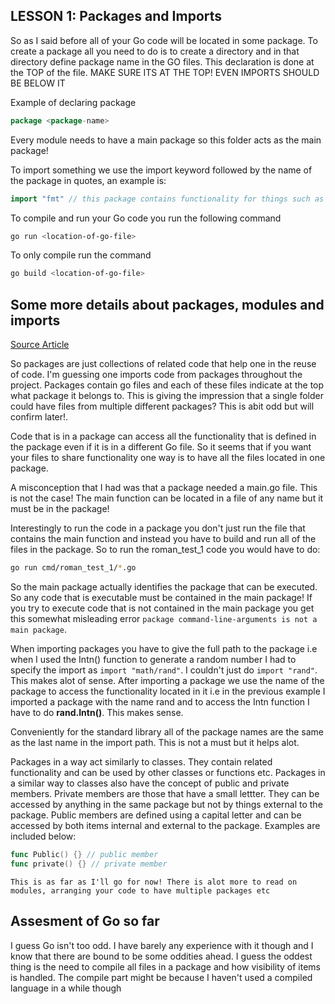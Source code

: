 ## LESSON 1: Packages and Imports

So as I said before all of your Go code will be located in some package. To create a package all you need to do is to create a directory and in that directory define package name in the GO files. This declaration is done at the TOP of the file. MAKE SURE ITS AT THE TOP! EVEN IMPORTS SHOULD BE BELOW IT

Example of declaring package
```go
package <package-name>
```

Every module needs to have a main package so this folder acts as the main package!

To import something we use the import keyword followed by the name of the package in quotes, an example is:
```go
import "fmt" // this package contains functionality for things such as STD out
```

To compile and run your Go code you run the following command
```bash
go run <location-of-go-file>
```

To only compile run the command
```bash
go build <location-of-go-file>
```

## Some more details about packages, modules and imports
[Source Article](https://www.alexedwards.net/blog/an-introduction-to-packages-imports-and-modules)

So packages are just collections of related code that help one in the reuse of code. I'm guessing one imports code from packages throughout the project. Packages contain go files and each of these files indicate at the top what package it belongs to. This is giving the impression that a single folder could have files from multiple different packages? This is abit odd but will confirm later!.

Code that is in a package can access all the functionality that is defined in the package even if it is in a different Go file. So it seems that if you want your files to share functionality one way is to have all the files located in one package.

A misconception that I had was that a package needed a main.go file. This is not the case! The main function can be located in a file of any name but it must be in the package!

Interestingly to run the code in a package you don't just run the file that contains the main function and instead you have to build and run all of the files in the package. So to run the roman_test_1 code you would have to do:
```bash
go run cmd/roman_test_1/*.go
```

So the main package actually identifies the package that can be executed. So any code that is executable must be contained in the main package! If you try to execute code that is not contained in the main package you get this somewhat misleading error `package command-line-arguments is not a main package`.

When importing packages you have to give the full path to the package i.e when I used the Intn() function to generate a random number I had to specify the import as `import "math/rand"`. I couldn't just do `import "rand"`. This makes alot of sense. After importing a package we use the name of the package to access the functionality located in it i.e in the previous example I imported a package with the name rand and to access the Intn function I have to do **rand.Intn()**. This makes sense. 

Conveniently for the standard library all of the package names are the same as the last name in the import path. This is not a must but it helps alot.

Packages in a way act similarly to classes. They contain related functionality and can be used by other classes or functions etc. Packages in a similar way to classes also have the concept of public and private members. Private members are those that have a small lettter. They can be accessed by anything in the same package but not by things external to the package. Public members are defined using a capital letter and can be accessed by both items internal and external to the package. Examples are included below:

```go
func Public() {} // public member
func private() {} // private member
```

`This is as far as I'll go for now! There is alot more to read on modules, arranging your code to have multiple packages etc`

## Assesment of Go so far

I guess Go isn't too odd. I have barely any experience with it though and I know that there are bound to be some oddities ahead. I guess the oddest thing is the need to compile all files in a package and how visibility of items is handled. The compile part might be because I haven't used a compiled language in a while though
